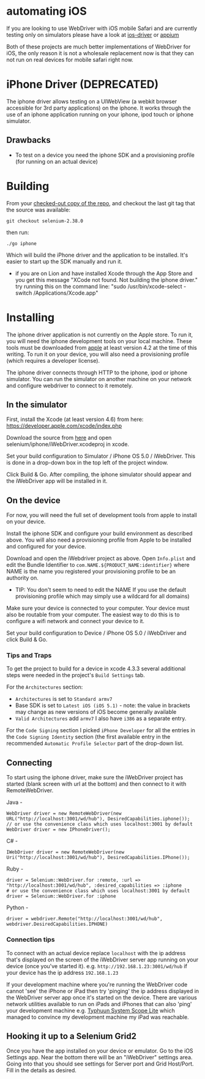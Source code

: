 # automating iOS #

If you are looking to use WebDriver with iOS mobile Safari and are currently testing only on simulators please have a look at [ios-driver](http://ios-driver.github.io/ios-driver/) or [appium](http://appium.io/)

Both of these projects are much better implementations of WebDriver for iOS, the only reason it is not a wholesale replacement now is that they can not run on real devices for mobile safari right now.

# iPhone Driver (DEPRECATED) #

The iphone driver allows testing on a UIWebView (a webkit browser accessible for 3rd party applications) on the iphone. It works through the use of an iphone application running on your iphone, ipod touch or iphone simulator.

## Drawbacks ##

  * To test on a device you need the iphone SDK and a provisioning profile (for running on an actual device)

# Building #
From your [checked-out copy of the repo](http://code.google.com/p/selenium/source/checkout), and checkout the last git tag that the source was available:
```
git checkout selenium-2.38.0
```
then run:
```
./go iphone
```
Which will build the iPhone driver and the application to be installed. It's easier to start up the SDK manually and run it.

  * if you are on Lion and have installed Xcode through the App Store and you get this message "XCode not found. Not building the iphone driver."  try running this on the command line: "sudo /usr/bin/xcode-select -switch /Applications/Xcode.app"

# Installing #

The iphone driver application is not currently on the Apple store. To run it, you will need the iphone development tools on your local machine. These tools must be downloaded from [apple](http://developer.apple.com/xcode/index.php) at least version 4.2 at the time of this writing. To run it on your device, you will also need a provisioning profile (which requires a developer license).

The iphone driver connects through HTTP to the iphone, ipod or iphone simulator. You can run the simulator on another machine on your network and configure webdriver to connect to it remotely.

## In the simulator ##

First, install the Xcode (at least version 4.6) from here: https://developer.apple.com/xcode/index.php

Download the source from [here](http://code.google.com/p/selenium/source/checkout) and open selenium/iphone/iWebDriver.xcodeproj in xcode.

Set your build configuration to Simulator / iPhone OS 5.0 / iWebDriver. This is done in a drop-down box in the top left of the project window.

Click Build & Go. After compiling, the iphone simulator should appear and the iWebDriver app will be installed in it.

## On the device ##

For now, you will need the full set of development tools from apple to install on your device.

Install the iphone SDK and configure your build environment as described above. You will also need a provisioning profile from Apple to be installed and configured for your device.

Download and open the iWebdriver project as above. Open ` Info.plist ` and edit the Bundle Identifier to ` com.NAME.${PRODUCT_NAME:identifier} ` where NAME is the name you registered your provisioning profile to be an authority on.
  * TIP: You don't seem to need to edit the NAME If you use the default provisioning profile which may simply use a wildcard for all domains)

Make sure your device is connected to your computer. Your device must also be routable from your computer. The easiest way to do this is to configure a wifi network and connect your device to it.

Set your build configuration to Device / iPhone OS 5.0 / iWebDriver and click Build & Go.

### Tips and Traps ###
To get the project to build for a device in xcode 4.3.3 several additional steps were needed in the project's ` Build Settings ` tab.

For the ` Architectures ` section:
  * ` Architectures ` is set to ` Standard armv7 `
  * Base SDK is set to ` Latest iOS (iOS 5.1) ` - note: the value in brackets may change as new versions of iOS become generally available
  * ` Valid Architectures ` add ` armv7 ` I also have ` i386 ` as a separate entry.

For the ` Code Signing ` section I picked ` iPhone Developer ` for all the entries in the ` Code Signing Identity ` section (the first available entry in the recommended ` Automatic Profile Selector ` part of the drop-down list.

## Connecting ##

To start using the iphone driver, make sure the iWebDriver project has started (blank screen with url at the bottom) and then connect to it with RemoteWebDriver.

Java -
```
WebDriver driver = new RemoteWebDriver(new URL("http://localhost:3001/wd/hub"), DesiredCapabilities.iphone());
// or use the convenience class which uses localhost:3001 by default
WebDriver driver = new IPhoneDriver();
```

C# -
```
IWebDriver driver = new RemoteWebDriver(new Uri("http://localhost:3001/wd/hub"), DesiredCapabilities.IPhone());
```

Ruby -
```
driver = Selenium::WebDriver.for :remote, :url => "http://localhost:3001/wd/hub", :desired_capabilities => :iphone
# or use the convenience class which uses localhost:3001 by default
driver = Selenium::WebDriver.for :iphone
```

Python -
```
driver = webdriver.Remote("http://localhost:3001/wd/hub", webdriver.DesiredCapabilities.IPHONE)
```

### Connection tips ###

To connect with an actual device replace ` localhost ` with the ip address that's displayed on the screen of the  iWebDriver server app running on your device (once you've started it). e.g. ` http://192.168.1.23:3001/wd/hub ` if your device has the ip address ` 192.168.1.23 `

If your development machine where you're running the WebDriver code cannot 'see' the iPhone or iPad then try 'pinging' the ip address displayed in the WebDriver server app once it's started on the device. There are various network utilities available to run on iPads and iPhones that can also 'ping' your development machine e.g. [Typhuun System Scope Lite](http://www.typhuun.com/systemscope.html) which managed to convince my development machine my iPad was reachable.

## Hooking it up to a Selenium Grid2 ##
Once you have the app installed on your device or emulator. Go to the iOS Settings app. Near the bottom there will be an "iWebDriver" settings area. Going into that you should see settings for Server port and Grid Host/Port. Fill in the details as desired.
